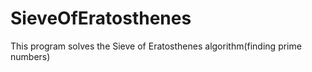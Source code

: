 # SieveOfEratosthenes
This program solves the Sieve of Eratosthenes algorithm(finding prime numbers)
